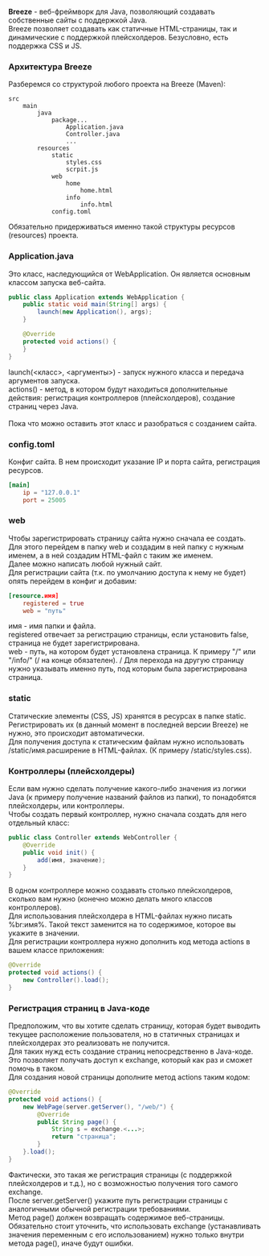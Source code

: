 **Breeze** - веб-фреймворк для Java, позволяющий создавать собственные сайты с поддержкой Java.\
Breeze позволяет создавать как статичные HTML-страницы, так и динамические с поддержкой плейсхолдеров. Безусловно, есть поддержка CSS и JS.
### Архитектура Breeze
Разберемся со структурой любого проекта на Breeze (Maven):
```
src
    main
        java
            package...
                Application.java
                Controller.java
                ...
        resources
            static
                styles.css
                scrpit.js
            web
                home
                    home.html
                info
                    info.html
            config.toml
```
Обязательно придерживаться именно такой структуры ресурсов (resources) проекта.

### Application.java
Это класс, наследующийся от WebApplication. Он является основным классом запуска веб-сайта.
```java
public class Application extends WebApplication {
    public static void main(String[] args) {
        launch(new Application(), args);
    }

    @Override
    protected void actions() {
    }
}
```
launch(<класс>, <аргументы>) - запуск нужного класса и передача аргументов запуска.\
actions() - метод, в котором будут находиться дополнительные действия: регистрация контроллеров (плейсхолдеров), создание страниц через Java.\
\
Пока что можно оставить этот класс и разобраться с созданием сайта.
### config.toml
Конфиг сайта. В нем происходит указание IP и порта сайта, регистрация ресурсов.
```toml
[main]
    ip = "127.0.0.1"
    port = 25005
```
### web
Чтобы зарегистрировать страницу сайта нужно сначала ее создать. Для этого перейдем в папку web и создадим в ней папку с нужным именем, а в ней создадим HTML-файл с таким же именем.\
Далее можно написать любой нужный сайт.\
Для регистрации сайта (т.к. по умолчанию доступа к нему не будет) опять перейдем в конфиг и добавим:
```toml
[resource.имя]
    registered = true
    web = "путь"
```
имя - имя папки и файла.\
registered отвечает за регистрацию страницы, если установить false, страница не будет зарегистрирована.\
web - путь, на котором будет установлена страница. К примеру "/" или "/info/" (/ на конце обязателен).
/
Для перехода на другую страницу нужно указывать именно путь, под которым была зарегистрирована страница.
### static
Статические элементы (CSS, JS) хранятся в ресурсах в папке static. Регистрировать их (в данный момент в последней версии Breeze) не нужно, это происходит автоматически.\
Для получения доступа к статическим файлам нужно использовать /static/имя.расширение в HTML-файлах. (К примеру /static/styles.css).
### Контроллеры (плейсхолдеры)
Если вам нужно сделать получение какого-либо значения из логики Java (к примеру получение названий файлов из папки), то понадобятся плейсхолдеры, или контроллеры.\
Чтобы создать первый контроллер, нужно сначала создать для него отдельный класс:
```java
public class Controller extends WebController {
    @Override
    public void init() {
        add(имя, значение);
    }
}
```
В одном контроллере можно создавать столько плейсхолдеров, сколько вам нужно (конечно можно делать много классов контроллеров).\
Для использования плейсхолдера в HTML-файлах нужно писать %br:имя%. Такой текст заменится на то содержимое, которое вы укажите в значении.\
Для регистрации контроллера нужно дополнить код метода actions в вашем классе приложения:
```java
@Override
protected void actions() {
    new Controller().load();
}
```
### Регистрация страниц в Java-коде
Предположим, что вы хотите сделать страницу, которая будет выводить текущее расположение пользователя, но в статичных страницах и плейсхолдерах это реализовать не получится.\
Для таких нужд есть создание страниц непосредственно в Java-коде. Это позволяет получать доступ к exchange, который как раз и сможет помочь в таком.\
Для создания новой страницы дополните метод actions таким кодом:
```java
@Override
protected void actions() {
    new WebPage(server.getServer(), "/web/") {
        @Override
        public String page() {
            String s = exchange.<...>;
            return "страница";
        }
    }.load();
}
```
Фактически, это такая же регистрация страницы (с поддержкой плейсхолдеров и т.д.), но с возможностью получения того самого exchange.\
После server.getServer() укажите путь регистрации страницы с аналогичными обычной регистрации требованиями.\
Метод page() должен возвращать содержимое веб-страницы.\
Обязательно стоит уточнить, что использовать exchange (устанавливать значения переменным с его использованием) нужно только внутри метода page(), иначе будут ошибки.